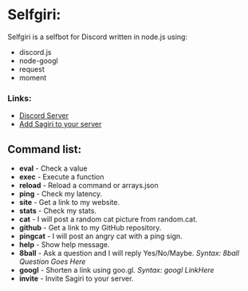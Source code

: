 # Selfgiri:

Selfgiri is a selfbot for Discord written in node.js using:

  - discord.js
  - node-googl
  - request
  - moment

### Links:

- [Discord Server](https://discord.gg/rh6SEuS)
- [Add Sagiri to your server](https://discordapp.com/oauth2/authorize?client_id=348020544358055937&scope=bot&permissions=363530)

## Command list:

- **eval** - Check a value 
- **exec** - Execute a function
- **reload** - Reload a command or arrays.json
- **ping** - Check my latency.
- **site** - Get a link to my website.
- **stats** - Check my stats.
- **cat** - I will post a random cat picture from random.cat.
- **github** - Get a link to my GitHub repository.
- **pingcat** - I will post an angry cat with a ping sign.
- **help** - Show help message.
- **8ball** - Ask a question and I will reply Yes/No/Maybe. *Syntax: 8ball Question Goes Here*
- **googl** - Shorten a link using goo.gl. *Syntax: googl LinkHere*
- **invite** - Invite Sagiri to your server.